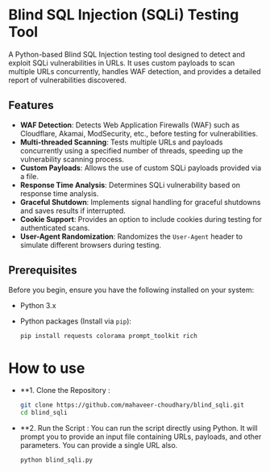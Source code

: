 # Blind SQL Injection (SQLi) Testing Tool

A Python-based Blind SQL Injection testing tool designed to detect and exploit SQLi vulnerabilities in URLs. It uses custom payloads to scan multiple URLs concurrently, handles WAF detection, and provides a detailed report of vulnerabilities discovered.

## Features

- **WAF Detection**: Detects Web Application Firewalls (WAF) such as Cloudflare, Akamai, ModSecurity, etc., before testing for vulnerabilities.
- **Multi-threaded Scanning**: Tests multiple URLs and payloads concurrently using a specified number of threads, speeding up the vulnerability scanning process.
- **Custom Payloads**: Allows the use of custom SQLi payloads provided via a file.
- **Response Time Analysis**: Determines SQLi vulnerability based on response time analysis.
- **Graceful Shutdown**: Implements signal handling for graceful shutdowns and saves results if interrupted.
- **Cookie Support**: Provides an option to include cookies during testing for authenticated scans.
- **User-Agent Randomization**: Randomizes the `User-Agent` header to simulate different browsers during testing.

## Prerequisites

Before you begin, ensure you have the following installed on your system:

- Python 3.x
- Python packages (Install via `pip`):

   ```bash
   pip install requests colorama prompt_toolkit rich

# How to use 
- **1. Clone the Repository :
  ```bash
  git clone https://github.com/mahaveer-choudhary/blind_sqli.git
  cd blind_sqli

- **2. Run the Script :
  You can run the script directly using Python. It will prompt you to provide an input file containing URLs, payloads, and other parameters. You can provide a single URL also.
  ```bash
  python blind_sqli.py
  
